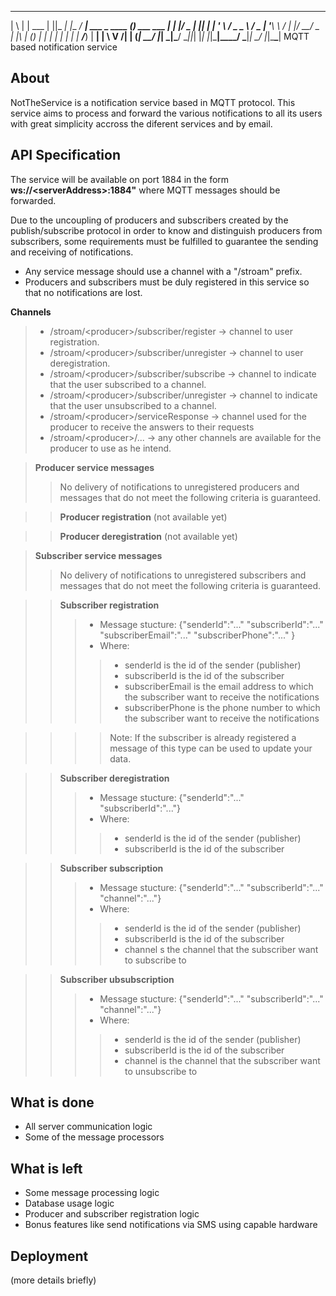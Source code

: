  _   _       _  _____ _          ____                  _          
| \ | | ___ | ||_   _| |__   ___/ ___|  ___ _ ____   _(_) ___ ___
|  \| |/ _ \| __|| | | '_ \ / _ \___ \ / _ | '__\ \ / | |/ __/ _ \
| |\  | (_) | |_ | | | | | |  __/___) |  __| |   \ V /| | (_|  __/
|_| \_|\___/ \__||_| |_| |_|\___|____/ \___|_|    \_/ |_|\___\___|
                  MQTT based notification service

## About
NotTheService is a notification service based in MQTT protocol.
This service aims to process and forward the various notifications to all its users with great simplicity accross the diferent services and by email.

## API Specification
The service will be available on port 1884 in the form **ws://&lt;serverAddress&gt;:1884"** where MQTT messages should be forwarded.

Due to the uncoupling of producers and subscribers created by the publish/subscribe protocol in order to know and distinguish producers from subscribers, some requirements must be fulfilled to guarantee the sending and receiving of notifications.

- Any service message should use a channel with a "/stroam" prefix.
- Producers and subscribers must be duly registered in this service so that no notifications are lost.

**Channels**
>- /stroam/&lt;producer&gt;/subscriber/register -&gt; channel to user registration.
>- /stroam/&lt;producer&gt;/subscriber/unregister -&gt; channel to user deregistration.
>- /stroam/&lt;producer&gt;/subscriber/subscribe -&gt; channel to indicate that the user subscribed to a channel.
>- /stroam/&lt;producer&gt;/subscriber/unregister -&gt; channel to indicate that the user unsubscribed to a channel.
>- /stroam/&lt;producer&gt;/serviceResponse -&gt; channel used for the producer to receive the answers to their requests
>- /stroam/&lt;producer&gt;/... -&gt; any other channels are available for the producer to use as he intend.

>**Producer service messages**
>>No delivery of notifications to unregistered producers and messages that do not meet the following criteria is guaranteed.

>>**Producer registration**
>>(not available yet)

>>**Producer deregistration**
>>(not available yet)


>**Subscriber service messages**
>>No delivery of notifications to unregistered subscribers and messages that do not meet the following criteria is guaranteed.

>>**Subscriber registration**
>>>- Message stucture:
>>>{"senderId":"..." "subscriberId":"..." "subscriberEmail":"..." "subscriberPhone":"..." }
>>>- Where:
>>>>- senderId is the id of the sender (publisher)
>>>>- subscriberId is the id of the subscriber
>>>>- subscriberEmail is the email address to which the subscriber want to receive the notifications
>>>>- subscriberPhone is the phone number to which the subscriber want to receive the notifications

>>>>Note: If the subscriber is already registered a message of this type can be used to update your data.

>>**Subscriber deregistration**
>>>- Message stucture:
>>>{"senderId":"..." "subscriberId":"..."}
>>>- Where:
>>>>- senderId is the id of the sender (publisher)
>>>>- subscriberId is the id of the subscriber

>>**Subscriber subscription**
>>>- Message stucture:
>>>{"senderId":"..." "subscriberId":"..." "channel":"..."}
>>>- Where:
>>>>- senderId is the id of the sender (publisher)
>>>>- subscriberId is the id of the subscriber
>>>>- channel s the channel that the subscriber want to subscribe to

>>**Subscriber ubsubscription**
>>>- Message stucture:
>>>{"senderId":"..." "subscriberId":"..." "channel":"..."}
>>>- Where:
>>>>- senderId is the id of the sender (publisher)
>>>>- subscriberId is the id of the subscriber
>>>>- channel is the channel that the subscriber want to unsubscribe to

## What is done
- All server communication logic
- Some of the message processors

## What is left
- Some message processing logic
- Database usage logic
- Producer and subscriber registration logic
- Bonus features like send notifications via SMS using capable hardware

## Deployment
(more details briefly)